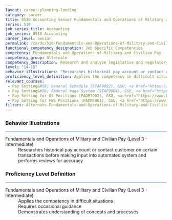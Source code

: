 ```yaml
---
layout: career-planning-landing
category: career
title: 0510 Accounting Senior Fundamentals and Operations of Military and Civilian Pay
series: 510
job_series_title: Accounting
job_series: 0510 Accounting
career_level: Senior
permalink: /cards/510-Fundamentals-and-Operations-of-Military-and-Civilian-Pay-Senior
functional_competency_designation: Job Specific Competencies
competency: Fundamentals and Operations of Military and Civilian Pay
competency_group: Alternate
competency_description: Research and analyze legislative and regulatory guidance related to entitlements to ensure proper payments
level: "14-15"
behavior_illustrations: "Researches historical pay account or contact customer on certain transactions before making input into automated system and performs reviews for accuracy"
proficiency_level_definition: Applies the competency in difficult situations ? Requires occasional guidance ? Demonstrates understanding of concepts and processes
relevant_courses: 
 - Pay Setting&#58; General Schedule (STAF9002), GSU, <a href="https://www.LearnAtGSUSA.com/STAF9003">https://www.LearnAtGSUSA.com/STAF9003</a>
 - Pay Setting&#58; Federal Wage System (STAF9004), GSU, <a href="https://www.LearnAtGSUSA.com/STAF9005">https://www.LearnAtGSUSA.com/STAF9005</a>
 - Pay Setting for GS Positions (PADM7002), GSU, <a href="https://www.LearnAtGSUSA.com/PADM7003">https://www.LearnAtGSUSA.com/PADM7003</a>
 - Pay Setting for FWS Positions (PADM7001), GSU, <a href="https://www.LearnAtGSUSA.com/PADM7002">https://www.LearnAtGSUSA.com/PADM7002</a>
filters: Alternate-Fundamentals-and-Operations-of-Military-and-Civilian-Pay GS-14-15 series-0510
---
```


<div class="desktop:grid-col-6 margin-y-3">
  <div class="border-top-2 bg-white padding-3 shadow-5 height-full members-hover border-1px button-border border-top-blue radius-lg card-text-color">
    <h3>Behavior Illustrations</h3>
    <hr style="background-color: #2680EB !important;"/>
    <dl class="text-base card-content-color"><dt>Fundamentals and Operations of Military and Civilian Pay (Level 3 - Intermediate)</dt><dd>Researches historical pay account or contact customer on certain transactions before making input into automated system and performs reviews for accuracy</dd></dl>
  </div>
</div>
<div class="desktop:grid-col-6 margin-y-3">
  <div class="border-top-2 bg-white padding-3 shadow-5 height-full members-hover border-1px button-border border-top-blue radius-lg card-text-color">
    <h3>Proficiency Level Definition</h3>
     <hr style="background-color: #2680EB !important;"/>
    <dl class="text-base card-content-color"><dt>Fundamentals and Operations of Military and Civilian Pay (Level 3 - Intermediate)</dt><dd>Applies the competency in difficult situations </dd><dd> Requires occasional guidance </dd><dd> Demonstrates understanding of concepts and processes</dd></dl>
  </div>
</div>